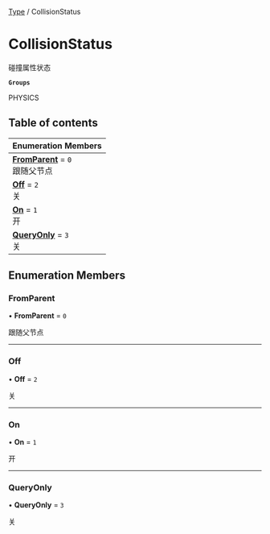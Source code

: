 [Type](../modules/Type.Type.md) / CollisionStatus

# CollisionStatus <Badge type="tip" text="Enumeration" /> <Score text="CollisionStatus" />

碰撞属性状态

**`Groups`**

PHYSICS

## Table of contents

| Enumeration Members |
| :-----|
| **[FromParent](Type.CollisionStatus.md#fromparent)** = ``0`` <br> 跟随父节点|
| **[Off](Type.CollisionStatus.md#off)** = ``2`` <br> 关|
| **[On](Type.CollisionStatus.md#on)** = ``1`` <br> 开|
| **[QueryOnly](Type.CollisionStatus.md#queryonly)** = ``3`` <br> 关|

## Enumeration Members

### FromParent <Score text="FromParent" /> 

• **FromParent** = ``0``

跟随父节点

___

### Off <Score text="Off" /> 

• **Off** = ``2``

关

___

### On <Score text="On" /> 

• **On** = ``1``

开

___

### QueryOnly <Score text="QueryOnly" /> 

• **QueryOnly** = ``3``

关
